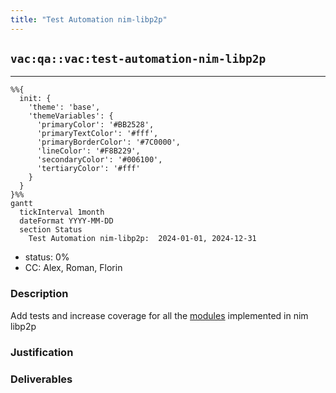 ```yaml
---
title: "Test Automation nim-libp2p"
---
```

## `vac:qa::vac:test-automation-nim-libp2p`
---

```mermaid
%%{ 
  init: { 
    'theme': 'base', 
    'themeVariables': { 
      'primaryColor': '#BB2528', 
      'primaryTextColor': '#fff', 
      'primaryBorderColor': '#7C0000', 
      'lineColor': '#F8B229', 
      'secondaryColor': '#006100', 
      'tertiaryColor': '#fff' 
    } 
  } 
}%%
gantt
  tickInterval 1month
  dateFormat YYYY-MM-DD 
  section Status
    Test Automation nim-libp2p:  2024-01-01, 2024-12-31
```

- status: 0%
- CC: Alex, Roman, Florin

### Description

Add tests and increase coverage for all the [modules](https://github.com/vacp2p/nim-libp2p?tab=readme-ov-file#modules) implemented in nim libp2p

### Justification


### Deliverables

